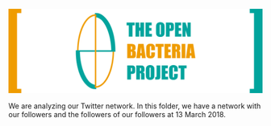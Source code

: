 ![](https://raw.githubusercontent.com/TheOpenBacteriaProject/Branding/master/Documentation-Media/Document-Header.png)

We are analyzing our Twitter network. In this folder, we have a network with our followers and the followers of our followers at 13 March 2018.
